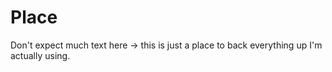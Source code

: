 # Place

Don't expect much text here -> this is just a place to back everything up I'm actually using.

